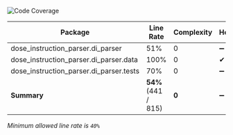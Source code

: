 ![Code Coverage](https://img.shields.io/badge/Code%20Coverage-54%25-yellow?style=flat)

Package | Line Rate | Complexity | Health
-------- | --------- | ---------- | ------
dose_instruction_parser.di_parser | 51% | 0 | ➖
dose_instruction_parser.di_parser.data | 100% | 0 | ✔
dose_instruction_parser.di_parser.tests | 70% | 0 | ➖
**Summary** | **54%** (441 / 815) | **0** | ➖

_Minimum allowed line rate is `40%`_
